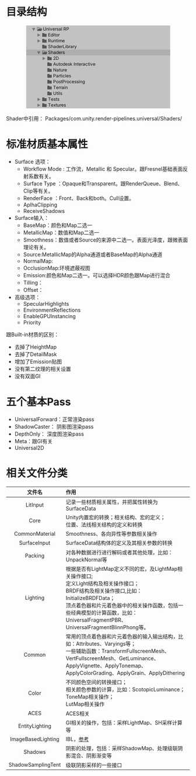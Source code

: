 # 目录结构
<div align="center">

![ShaderTOC][ShaderTOC]

</div>

Shader中引用：
Packages/com.unity.render-pipelines.universal/Shaders/

# 标准材质基本属性
- Surface 选项：
  - Workflow Mode : 工作流，Metallic 和 Specular。跟Fresnel基础表面反射系数有关。
  - Surface Type ：Opaque和Transparent。跟RenderQueue、Blend、Clip等有关。
  - RenderFace ：Front、Back和both。Cull设置。
  - AplhaClipping
  - ReceiveShadows
- Surface输入：
  - BaseMap：颜色和Map二选一
  - MetallicMap：数值和Map二选一
  - Smoothness：数值或者Source的来源中二选一。表面光泽度，跟微表面理论有关。
  - Source:MetallicMap的Alpha通道或者BaseMap的Alpha通道
  - NormalMap:
  - OcclusionMap:环境遮蔽视图
  - Emission:颜色和Map二选一。可以选择HDR颜色跟Map进行混合
  - Tilling：
  - Offset：
- 高级选项：
  - SpecularHighlights
  - EnvironmentReflections
  - EnableGPUInstancing
  - Priority

跟Built-in材质的区别：
- 去掉了HeightMap
- 去掉了DetailMask
- 增加了Emission贴图
- 没有第二纹理的相关设置
- 没有双面GI

# 五个基本Pass
- UniversalForward：正常渲染pass
- ShadowCaster： 阴影图渲染pass
- DepthOnly： 深度图渲染pass
- Meta：跟GI有关
- Universal2D
  
# 相关文件分类
| 文件名 | 作用|
| :---: | :--- |
| LitInput | 记录一些材质相关属性，并把属性转换为SurfaceData |
|Core | Unity内置宏的转换；相关结构、宏的定义；<br>位置、法线相关结构的定义和转换 |
|CommonMaterial|Smoothness、各向异性等参数相关操作 |
|SurfaceInput| SurfaceData结构体的定义及其相关参数的转换|
|Packing|对各种数据进行进行解码或者其他处理，比如：UnpackNormal等|
|Lighting|根据是否有LightMap定义不同的宏，及LightMap相关操作接口;<br>定义Light结构及相关操作接口；<br>BRDF结构及相关操作接口,比如：InitializeBRDFData；<br>顶点着色器和片元着色器中的相关操作函数，包括一些经典模型的计算函数，比如：UniversalFragmentPBR、UniversalFragmentBlinnPhong等。|
|Common| 常用的顶点着色器和片元着色器的输入输出结构，比如：Attributes、Varyings等；<br>一些辅助函数：TransformFullscreenMesh、VertFullscreenMesh、GetLuminance、ApplyVignette、ApplyTonemap、ApplyColorGrading、ApplyGrain、ApplyDithering|
|Color|不同颜色空间的转换接口；<br>相关颜色参数的计算，比如：ScotopicLuminance；<br>ToneMap相关操作；<br>LutMap相关操作|
|ACES|ACES相关|
|EntityLighting|GI相关的操作，包括：采样LightMap、SH采样计算等|
|ImageBasedLighting| IBL，[参考](https://zhuanlan.zhihu.com/p/26449508)|
|Shadows|阴影的处理，包括：采样ShadowMap、处理级联阴影混合、阴影渐变等|
|ShadowSamplingTent| 级联阴影采样的一些接口|

[ShaderTOC]: ./ShaderTOC.jpg